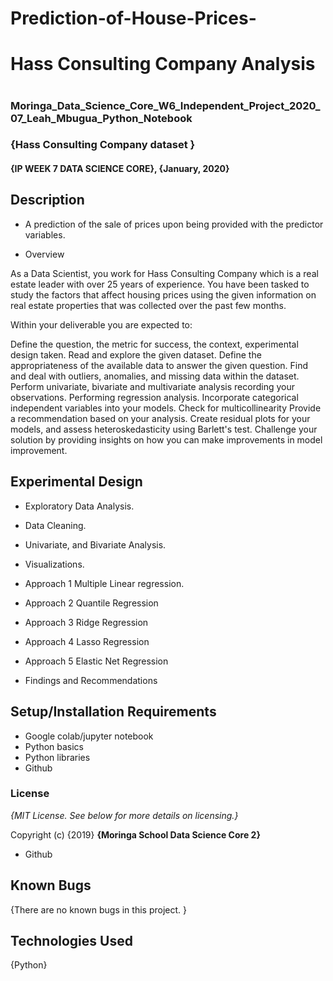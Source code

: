 # Prediction-of-House-Prices-
# Hass Consulting Company Analysis
# 
### Moringa_Data_Science_Core_W6_Independent_Project_2020_07_Leah_Mbugua_Python_Notebook

### {Hass Consulting Company dataset }

#### {IP WEEK 7 DATA SCIENCE CORE}, {January, 2020}



## Description

 * A prediction of the sale of prices upon being provided with the predictor variables. 

* Overview 

As a Data Scientist, you work for Hass Consulting Company which is a real estate leader with over 25 years of experience. You have been tasked to study the factors that affect housing prices using the given information on real estate properties that was collected over the past few months.

Within your deliverable you are expected to:

Define the question, the metric for success, the context, experimental design taken.
Read and explore the given dataset.
Define the appropriateness of the available data to answer the given question.
Find and deal with outliers, anomalies, and missing data within the dataset.
Perform univariate, bivariate and multivariate analysis recording your observations.
Performing regression analysis.
Incorporate categorical independent variables into your models.
Check for multicollinearity
Provide a recommendation based on your analysis. 
Create residual plots for your models, and assess heteroskedasticity using Barlett's test.
Challenge your solution by providing insights on how you can make improvements in model improvement.

## Experimental Design

 * Exploratory Data Analysis.
 
 * Data Cleaning.

 * Univariate, and Bivariate Analysis.
 
 * Visualizations.

 * Approach 1 Multiple Linear regression.
 
 * Approach 2 Quantile Regression
 
 * Approach 3 Ridge Regression
 
 * Approach 4 Lasso Regression
 
 * Approach 5 Elastic Net Regression
 
 * Findings and Recommendations
 
 

## Setup/Installation Requirements

* Google colab/jupyter notebook
* Python basics
* Python libraries
* Github



### License

*{MIT License.  See below for more details on licensing.}*

Copyright (c) {2019} **{Moringa School Data Science Core 2}**
* Github

## Known Bugs

{There are no known bugs in this project. }

## Technologies Used

{Python}
